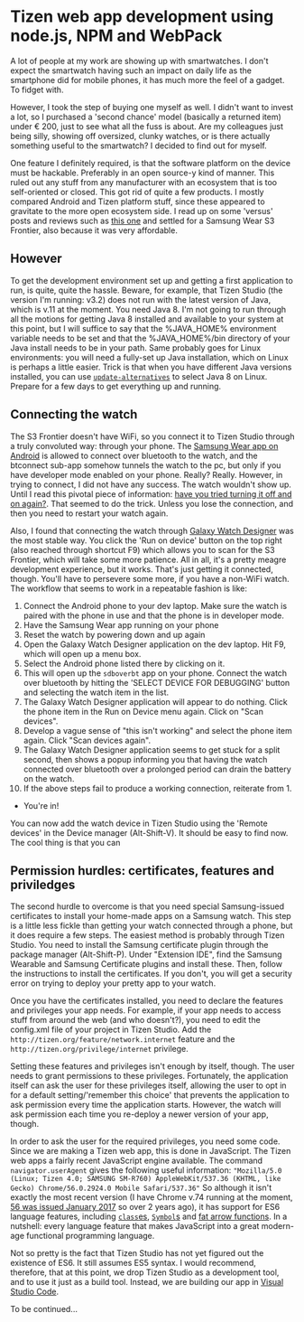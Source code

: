 # Tizen web app development using node.js, NPM and WebPack
A lot of people at my work are showing up with smartwatches. I don't expect the smartwatch having such an impact on daily life as the smartphone did for mobile phones, it has much more the feel of a gadget. To fidget with. 

However, I took the step of buying one myself as well. I didn't want to invest a lot, so I purchased a 'second chance' model (basically a returned item) under € 200, just to see what all the fuss is about. Are my colleagues just being silly, showing off oversized, clunky watches, or is there actually something useful to the smartwatch? I decided to find out for myself.

One feature I definitely required, is that the software platform on the device must be hackable. Preferably in an open source-y kind of manner. This ruled out any stuff from any manufacturer with an ecosystem that is too self-oriented or closed. This got rid of quite a few products. I mostly compared Android and Tizen platform stuff, since these appeared to gravitate to the more open ecosystem side. I read up on some 'versus' posts and reviews such as [this one](https://www.wareable.com/smartwatches/tizen-os-vs-android-wear) and settled for a Samsung Wear S3 Frontier, also because it was very affordable. 

## However
To get the development environment set up and getting a first application to run, is quite, quite the hassle. Beware, for example, that Tizen Studio (the version I'm running: v3.2) does not run with the latest version of Java, which is v.11 at the moment. You need Java 8. I'm not going to run through all the motions for getting Java 8 installed and available to your system at this point, but I will suffice to say that the %JAVA_HOME% environment variable needs to be set and that the %JAVA_HOME%/bin directory of your Java install needs to be in your path. Same probably goes for Linux environments: you will need a fully-set up Java installation, which on Linux is perhaps a little easier. Trick is that when you have different Java versions installed, you can use [`update-alternatives`](https://stackoverflow.com/questions/12787757/how-to-use-the-command-update-alternatives-config-java) to select Java 8 on Linux. Prepare for a few days to get everything up and running.

## Connecting the watch
The S3 Frontier doesn't have WiFi, so you connect it to Tizen Studio through a truly convoluted way: through your phone. The [Samsung Wear app on Android](https://play.google.com/store/apps/details?id=com.samsung.android.app.watchmanager) is allowed to connect over bluetooth to the watch, and the btconnect sub-app somehow tunnels the watch to the pc, but only if you have developer mode enabled on your phone. Really? Really. However, in trying to connect, I did not have any success. The watch wouldn't show up. Until I read this pivotal piece of information: [have you tried turning it off and on again?](https://developer.samsung.com/forum/thread/unable-connect-using-sdboverbt/201/350583#post4). That seemed to do the trick. Unless you lose the connection, and then you need to restart your watch again. 

Also, I found that connecting the watch through [Galaxy Watch Designer](https://developer.samsung.com/galaxy-watch/design/watch-designer/) was the most stable way. You click the 'Run on device' button on the top right (also reached through shortcut F9) which allows you to scan for the S3 Frontier, which will take some more patience. All in all, it's a pretty meagre development experience, but it works. That's just getting it connected, though. You'll have to persevere some more, if you have a non-WiFi watch. The workflow that seems to work in a repeatable fashion is like:

1. Connect the Android phone to your dev laptop. Make sure the watch is paired with the phone in use and that the phone is in developer mode.
1. Have the Samsung Wear app running on your phone
1. Reset the watch by powering down and up again
1. Open the Galaxy Watch Designer application on the dev laptop. Hit F9, which will open up a menu box.
1. Select the Android phone listed there by clicking on it.
1. This will open up the `sdboverbt` app on your phone. Connect the watch over bluetooth by hitting the 'SELECT DEVICE FOR DEBUGGING' button and selecting the watch item in the list.
1. The Galaxy Watch Designer application will appear to do nothing. Click the phone item in the Run on Device menu again. Click on "Scan devices".
1. Develop a vague sense of "this isn't working" and select the phone item again. Click "Scan devices again".
1. The Galaxy Watch Designer application seems to get stuck for a split second, then shows a popup informing you that having the watch connected over bluetooth over a prolonged period can drain the battery on the watch.
1. If the above steps fail to produce a working connection, reiterate from 1.  

- You're in!


You can now add the watch device in Tizen Studio using the 'Remote devices' in the Device manager (Alt-Shift-V). It should be easy to find now. The cool thing is that you can 

## Permission hurdles: certificates, features and priviledges
The second hurdle to overcome is that you need special Samsung-issued certificates to install your home-made apps on a Samsung watch. This step is a little less fickle than getting your watch connected through a phone, but it does require a few steps. The easiest method is probably through Tizen Studio. You need to install the Samsung certificate plugin through the package manager (Alt-Shift-P). Under "Extension IDE", find the Samsung Wearable and Samsung Certificate plugins and install these. Then, follow the instructions to install the certificates. If you don't, you will get a security error on trying to deploy your pretty app to your watch.

Once you have the certificates installed, you need to declare the features and privileges your app needs. For example, if your app needs to access stuff from around the web (and who doesn't?), you need to edit the config.xml file of your project in Tizen Studio. Add the `http://tizen.org/feature/network.internet` feature and the `http://tizen.org/privilege/internet` privilege. 

Setting these features and privileges isn't enough by itself, though. The user needs to grant permissions to these privileges. Fortunately, the application itself can ask the user for these privileges itself, allowing the user to opt in for a default setting/'remember this choice' that prevents the application to ask permission every time the application starts. However, the watch will ask permission each time you re-deploy a newer version of your app, though.

In order to ask the user for the required privileges, you need some code. Since we are making a Tizen web app, this is done in JavaScript. The Tizen web apps a fairly recent JavaScript engine available. The command `navigator.userAgent` gives the following useful information:
`"Mozilla/5.0 (Linux; Tizen 4.0; SAMSUNG SM-R760) AppleWebKit/537.36 (KHTML, like Gecko) Chrome/56.0.2924.0 Mobile Safari/537.36"`
So although it isn't exactly the most recent version (I have Chrome v.74 running at the moment, [56 was issued January 2017](https://developers.google.com/web/updates/2017/01/nic56) so over 2 years ago), it has support for ES6 language features, including [`class`es](https://developer.mozilla.org/en-US/docs/Web/JavaScript/Reference/Classes), [`Symbol`s](https://developer.mozilla.org/en-US/docs/Web/JavaScript/Reference/Global_Objects/Symbol) and [fat arrow functions](https://developer.mozilla.org/en-US/docs/Web/JavaScript/Reference/Functions/Arrow_functions). In a nutshell: every language feature that makes JavaScript into a great modern-age functional programming language. 

Not so pretty is the fact that Tizen Studio has not yet figured out the existence of ES6. It still assumes ES5 syntax. I would recommend, therefore, that at this point, we drop Tizen Studio as a development tool, and to use it just as a build tool. Instead, we are building our app in [Visual Studio Code](). 

To be continued...